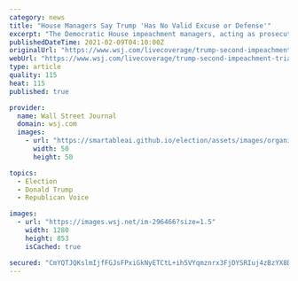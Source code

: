 ```yaml
---
category: news
title: "House Managers Say Trump 'Has No Valid Excuse or Defense'"
excerpt: "The Democratic House impeachment managers, acting as prosecutors during the trial, said in their own five-page brief that Mr. Trump “has no valid excuse or defense” for his actions. “His efforts to escape accountability are entirely unavailing,"
publishedDateTime: 2021-02-09T04:10:00Z
originalUrl: "https://www.wsj.com/livecoverage/trump-second-impeachment-trial-2021-02-08/card/br1IQIenpNRyfWV8eTEf"
webUrl: "https://www.wsj.com/livecoverage/trump-second-impeachment-trial-2021-02-08/card/br1IQIenpNRyfWV8eTEf"
type: article
quality: 115
heat: 115
published: true

provider:
  name: Wall Street Journal
  domain: wsj.com
  images:
    - url: "https://smartableai.github.io/election/assets/images/organizations/wsj.com-50x50.jpg"
      width: 50
      height: 50

topics:
  - Election
  - Donald Trump
  - Republican Voice

images:
  - url: "https://images.wsj.net/im-296466?size=1.5"
    width: 1280
    height: 853
    isCached: true

secured: "CmYQTJQKslmIjfFGJsFPxiGkNyETCtL+ih5VYqmznrx3FjDYSRIuj4zBzYX8Dnnhe2mgrEPmrIEsz4KGyNCZjZAspsAdHg09otnZAHwG+Ry+CWuqpMXasHP3VZXmnXnz0baI99KDi4ShvTqIocP+V2OsTO73fc+O1dTH0sP4Y2GPEj2Q2hJ1afzotdBREcHb9Il8TnjVgqBXAcKoIWBMTMQWy/oN1+2m1kvMD/4sPi9kJUsC0NHDBS/0CRlGBze0u1M5Xl9z80yAISMAJ+A8jxEkHqiXA1wc3MOhdi16fTc/G6irVm/+GaCwMCZkutYC2cu5rab4oxPxtTZQwQcE+6BvsYipYkVeqKGsZrJXBQI=;ElfDKV7f0xDwPWN6l3tnEA=="
---
```


